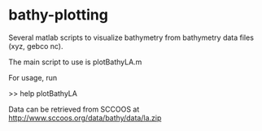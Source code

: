 bathy-plotting
==============

Several matlab scripts to visualize bathymetry from bathymetry data files (xyz, gebco nc).

The main script to use is plotBathyLA.m

For usage, run

\>\> help plotBathyLA

Data can be retrieved from SCCOOS at http://www.sccoos.org/data/bathy/data/la.zip
